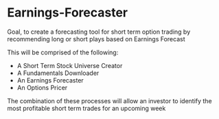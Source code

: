 # Earnings-Forecaster
Goal, to create a forecasting tool for short term option trading by recommending long or short plays based on Earnings Forecast

This will be comprised of the following:
  - A Short Term Stock Universe Creator
  - A Fundamentals Downloader
  - An Earnings Forecaster
  - An Options Pricer
  
The combination of these processes will allow an investor to identify the most profitable short term trades for an upcoming week
